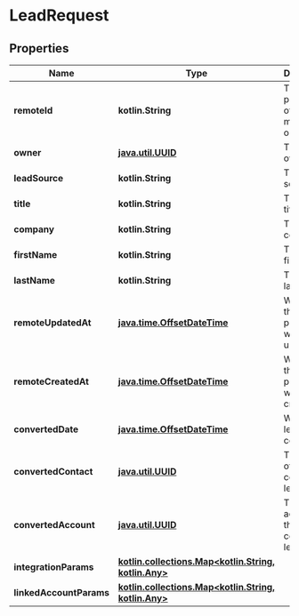 
# LeadRequest

## Properties
Name | Type | Description | Notes
------------ | ------------- | ------------- | -------------
**remoteId** | **kotlin.String** | The third-party API ID of the matching object. |  [optional]
**owner** | [**java.util.UUID**](java.util.UUID.md) | The lead&#39;s owner. |  [optional]
**leadSource** | **kotlin.String** | The lead&#39;s source. |  [optional]
**title** | **kotlin.String** | The lead&#39;s title. |  [optional]
**company** | **kotlin.String** | The lead&#39;s company. |  [optional]
**firstName** | **kotlin.String** | The lead&#39;s first name. |  [optional]
**lastName** | **kotlin.String** | The lead&#39;s last name. |  [optional]
**remoteUpdatedAt** | [**java.time.OffsetDateTime**](java.time.OffsetDateTime.md) | When the third party&#39;s lead was updated. |  [optional]
**remoteCreatedAt** | [**java.time.OffsetDateTime**](java.time.OffsetDateTime.md) | When the third party&#39;s lead was created. |  [optional]
**convertedDate** | [**java.time.OffsetDateTime**](java.time.OffsetDateTime.md) | When the lead was converted. |  [optional]
**convertedContact** | [**java.util.UUID**](java.util.UUID.md) | The contact of the converted lead. |  [optional]
**convertedAccount** | [**java.util.UUID**](java.util.UUID.md) | The account of the converted lead. |  [optional]
**integrationParams** | [**kotlin.collections.Map&lt;kotlin.String, kotlin.Any&gt;**](kotlin.Any.md) |  |  [optional]
**linkedAccountParams** | [**kotlin.collections.Map&lt;kotlin.String, kotlin.Any&gt;**](kotlin.Any.md) |  |  [optional]



